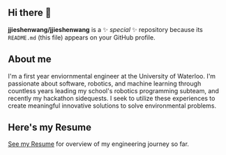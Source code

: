 ## Hi there 👋

**jjieshenwang/jjieshenwang** is a ✨ _special_ ✨ repository because its `README.md` (this file) appears on your GitHub profile.

## About me
I'm a first year enviornmental engineer at the University of Waterloo. I'm passionate about software, robotics, and machine learning through countless years leading my school's robotics programming subteam, and recently my hackathon sidequests. I seek to utilize these experiences to create meaningful innovative solutions to solve environmental problems.

## Here's my Resume
[See my Resume](./Jason_Wangs_Resume_Spring_2025_V2_Cycle_2.pdf) for overview of my engineering journey so far. 
